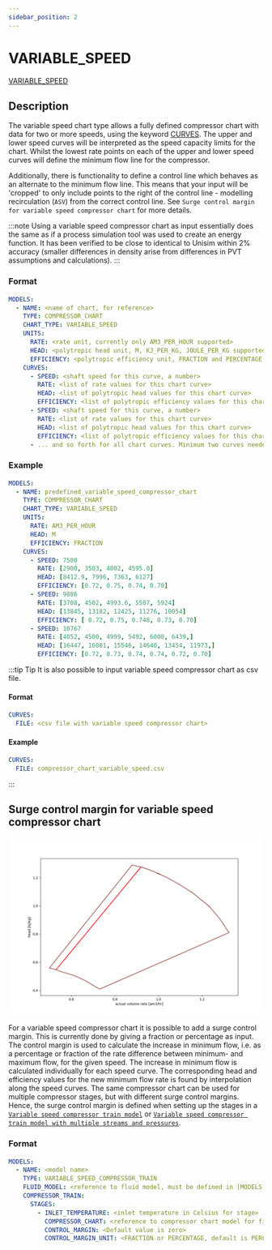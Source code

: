 ```yaml
---
sidebar_position: 2
---
```

# VARIABLE_SPEED

[VARIABLE_SPEED](/about/references/keywords_tree/MODELS/TYPE/COMPRESSOR_CHART/CHART_TYPE/VARIABLE_SPEED/index.md)

## Description 
The variable speed chart type allows a fully defined compressor chart with data for two or more speeds, 
using the keyword [CURVES](/about/references/keywords/CURVES.md). The upper and lower speed curves will be interpreted as the speed 
capacity limits for the chart. Whilst the lowest rate points on each of the upper and lower speed 
curves will define the minimum flow line for the compressor.

Additionally, there is functionality to define a control line which behaves as an alternate to 
the minimum flow line. This means that your input will be 'cropped' to only include points to the 
right of the control line - modelling recirculation (`ASV`) from the correct control line. 
See `Surge control margin for variable speed compressor chart` for more details.

:::note
Using a variable speed compressor chart as input essentially does the same as if a process simulation tool was used to
create an energy function. It has been verified to be close to identical to Unisim within 2% accuracy (smaller
differences in density arise from differences in PVT assumptions and calculations).
:::


### Format
~~~~~~~~yaml
MODELS:
  - NAME: <name of chart, for reference>
    TYPE: COMPRESSOR_CHART
    CHART_TYPE: VARIABLE_SPEED
    UNITS:
      RATE: <rate unit, currently only AM3_PER_HOUR supported>
      HEAD: <polytropic head unit, M, KJ_PER_KG, JOULE_PER_KG supported>
      EFFICIENCY: <polytropic efficiency unit, FRACTION and PERCENTAGE.>
    CURVES:
      - SPEED: <shaft speed for this curve, a number>
        RATE: <list of rate values for this chart curve>
        HEAD: <list of polytropic head values for this chart curve>
        EFFICIENCY: <list of polytropic efficiency values for this chart curve>
      - SPEED: <shaft speed for this curve, a number>
        RATE: <list of rate values for this chart curve>
        HEAD: <list of polytropic head values for this chart curve>
        EFFICIENCY: <list of polytropic efficiency values for this chart curve>
      - ... and so forth for all chart curves. Minimum two curves needed.
~~~~~~~~

### Example
~~~~~~~~yaml
MODELS:
  - NAME: predefined_variable_speed_compressor_chart
    TYPE: COMPRESSOR_CHART
    CHART_TYPE: VARIABLE_SPEED
    UNITS:
      RATE: AM3_PER_HOUR
      HEAD: M
      EFFICIENCY: FRACTION
    CURVES:
      - SPEED: 7500
        RATE: [2900, 3503, 4002, 4595.0]
        HEAD: [8412.9, 7996, 7363, 6127]
        EFFICIENCY: [0.72, 0.75, 0.74, 0.70]
      - SPEED: 9886
        RATE: [3708, 4502, 4993.6, 5507, 5924]
        HEAD: [13845, 13182, 12425, 11276, 10054]
        EFFICIENCY: [ 0.72, 0.75, 0.748, 0.73, 0.70]
      - SPEED: 10767
        RATE: [4052, 4500, 4999, 5492, 6000, 6439,]
        HEAD: [16447, 16081, 15546, 14640, 13454, 11973,]
        EFFICIENCY: [0.72, 0.73, 0.74, 0.74, 0.72, 0.70]
~~~~~~~~

:::tip Tip
It is also possible to input variable speed compressor chart as csv file.

#### Format

~~~~~~~~yaml
CURVES:
  FILE: <csv file with variable speed compressor chart>
~~~~~~~~

#### Example

~~~~~~~~yaml
CURVES:
  FILE: compressor_chart_variable_speed.csv
~~~~~~~~
:::

## Surge control margin for variable speed compressor chart
![](../compressor_chart_surge_control_margin_line.png)


For a variable speed compressor chart it is possible to add a surge control margin. This is currently done by giving a
fraction or percentage as input. The control margin is used to calculate the increase in minimum flow, i.e. as a percentage 
or fraction of the rate difference between minimum- and maximum flow, for the given speed. The increase in minimum
flow is calculated individually for each speed curve. The corresponding head and efficiency values for the new minimum flow rate
is found by interpolation along the speed curves. The same compressor chart can be used for multiple compressor stages,
but with different surge control margins. Hence, the surge control margin is defined when setting up the stages in a
[`Variable speed compressor train model`](/about/modelling/setup/models/compressor_modelling/compressor_models_types/variable_speed_compressor_train_model.md) or [`Variable speed compressor train model with multiple streams and pressures`](/about/modelling/setup/models/compressor_modelling/compressor_models_types/variable_speed_compressor_train_model_with_multiple_streams_and_pressures.md).

### Format
~~~~~~~~yaml
MODELS:
  - NAME: <model name>
    TYPE: VARIABLE_SPEED_COMPRESSOR_TRAIN
    FLUID_MODEL: <reference to fluid model, must be defined in [MODELS]
    COMPRESSOR_TRAIN:
      STAGES:
        - INLET_TEMPERATURE: <inlet temperature in Celsius for stage>
          COMPRESSOR_CHART: <reference to compressor chart model for first stage, must be defined in MODELS or FACILITY_INPUTS>
          CONTROL_MARGIN: <Default value is zero>
          CONTROL_MARGIN_UNIT: <FRACTION or PERCENTAGE, default is PERCENTAGE>
~~~~~~~~